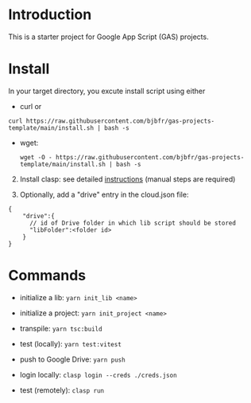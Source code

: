 # Introduction

This is a starter project for Google App Script (GAS) projects.

# Install

In your target directory, you excute install script using either
-   curl or
  ```
  curl https://raw.githubusercontent.com/bjbfr/gas-projects-template/main/install.sh | bash -s
  ```
- wget:
  ```
  wget -O - https://raw.githubusercontent.com/bjbfr/gas-projects-template/main/install.sh | bash -s
  ```

2. Install clasp: 
  see detailed [instructions](./docs/clasp.md) (manual steps are required) 

3. Optionally, add a "drive" entry in the cloud.json file:
```
{
    "drive":{ 
      // id of Drive folder in which lib script should be stored
      "libFolder":<folder id>
    }
}
```

# Commands

- initialize a lib: ```yarn init_lib <name>```

- initialize a project: ```yarn init_project <name>```

- transpile: ```yarn tsc:build```

- test (locally): ```yarn test:vitest```

- push to Google Drive: ```yarn push```

- login locally: ```clasp login --creds ./creds.json```

- test (remotely): ```clasp run```

